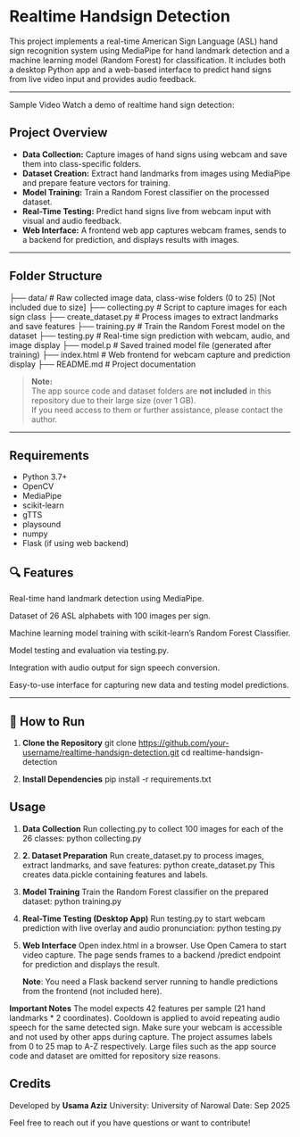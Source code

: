 # Realtime Handsign Detection

This project implements a real-time American Sign Language (ASL) hand sign recognition system using MediaPipe for hand landmark detection and a machine learning model (Random Forest) for classification. It includes both a desktop Python app and a web-based interface to predict hand signs from live video input and provides audio feedback.

---

Sample Video
Watch a demo of realtime hand sign detection:




## Project Overview

- **Data Collection:** Capture images of hand signs using webcam and save them into class-specific folders.
- **Dataset Creation:** Extract hand landmarks from images using MediaPipe and prepare feature vectors for training.
- **Model Training:** Train a Random Forest classifier on the processed dataset.
- **Real-Time Testing:** Predict hand signs live from webcam input with visual and audio feedback.
- **Web Interface:** A frontend web app captures webcam frames, sends to a backend for prediction, and displays results with images.

---

## Folder Structure

├── data/ # Raw collected image data, class-wise folders (0 to 25) [Not included due to size]
├── collecting.py # Script to capture images for each sign class
├── create_dataset.py # Process images to extract landmarks and save features
├── training.py # Train the Random Forest model on the dataset
├── testing.py # Real-time sign prediction with webcam, audio, and image display
├── model.p # Saved trained model file (generated after training)
├── index.html # Web frontend for webcam capture and prediction display
├── README.md # Project documentation


> **Note:**  
> The app source code and dataset folders are **not included** in this repository due to their large size (over 1 GB).  
> If you need access to them or further assistance, please contact the author.

---

## Requirements

- Python 3.7+
- OpenCV
- MediaPipe
- scikit-learn
- gTTS
- playsound
- numpy
- Flask (if using web backend)
  

## 🔍 Features

Real-time hand landmark detection using MediaPipe.

Dataset of 26 ASL alphabets with 100 images per sign.

Machine learning model training with scikit-learn’s Random Forest Classifier.

Model testing and evaluation via testing.py.

Integration with audio output for sign speech conversion.

Easy-to-use interface for capturing new data and testing model predictions.

---


## 🏁 How to Run

1. **Clone the Repository**
   git clone https://github.com/your-username/realtime-handsign-detection.git
   cd realtime-handsign-detection

2. **Install Dependencies**
   pip install -r requirements.txt

## Usage

1. **Data Collection**
Run collecting.py to collect 100 images for each of the 26 classes:
   python collecting.py

2. **2. Dataset Preparation**
Run create_dataset.py to process images, extract landmarks, and save features:
   python create_dataset.py
This creates data.pickle containing features and labels.


3. **Model Training**
Train the Random Forest classifier on the prepared dataset:
   python training.py

4. **Real-Time Testing (Desktop App)**
Run testing.py to start webcam prediction with live overlay and audio pronunciation:
   python testing.py

5. **Web Interface**
Open index.html in a browser. Use Open Camera to start video capture. The page sends frames to a backend /predict endpoint for prediction and displays the result.

   **Note**: You need a Flask backend server running to handle predictions from the frontend (not included here).


**Important Notes**
The model expects 42 features per sample (21 hand landmarks * 2 coordinates).
Cooldown is applied to avoid repeating audio speech for the same detected sign.
Make sure your webcam is accessible and not used by other apps during capture.
The project assumes labels from 0 to 25 map to A-Z respectively.
Large files such as the app source code and dataset are omitted for repository size reasons.

## Credits 
Developed by **Usama Aziz**
University: University of Narowal
Date: Sep 2025

Feel free to reach out if you have questions or want to contribute!
